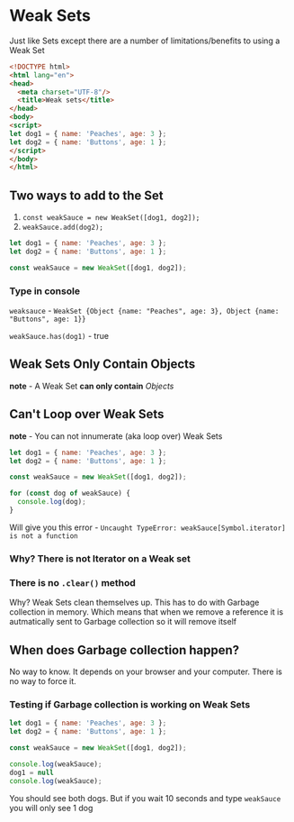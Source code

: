 # Weak Sets
Just like Sets except there are a number of limitations/benefits to using a Weak Set

```html
<!DOCTYPE html>
<html lang="en">
<head>
  <meta charset="UTF-8"/>
  <title>Weak sets</title>
</head>
<body>
<script>
let dog1 = { name: 'Peaches', age: 3 };
let dog2 = { name: 'Buttons', age: 1 };
</script>
</body>
</html>
```

## Two ways to add to the Set
1. `const weakSauce = new WeakSet([dog1, dog2]);`
2. `weakSauce.add(dog2);`

```js
let dog1 = { name: 'Peaches', age: 3 };
let dog2 = { name: 'Buttons', age: 1 };

const weakSauce = new WeakSet([dog1, dog2]);
```

### Type in console
`weaksauce` - `WeakSet {Object {name: "Peaches", age: 3}, Object {name: "Buttons", age: 1}}`

`weakSauce.has(dog1)` - true

## Weak Sets Only Contain Objects
**note** - A Weak Set **can only contain** _Objects_

## Can't Loop over Weak Sets
**note** - You can not innumerate (aka loop over) Weak Sets

```js
let dog1 = { name: 'Peaches', age: 3 };
let dog2 = { name: 'Buttons', age: 1 };

const weakSauce = new WeakSet([dog1, dog2]);

for (const dog of weakSauce) {
  console.log(dog);
}
```

Will give you this error - `Uncaught TypeError: weakSauce[Symbol.iterator] is not a function`

### Why? There is not Iterator on a Weak set

### There is no `.clear()` method
Why? Weak Sets clean themselves up. This has to do with Garbage collection in memory. Which means that when we remove a reference it is autmatically sent to Garbage collection so it will remove itself

## When does Garbage collection happen?
No way to know. It depends on your browser and your computer. There is no way to force it.

### Testing if Garbage collection is working on Weak Sets

```js
let dog1 = { name: 'Peaches', age: 3 };
let dog2 = { name: 'Buttons', age: 1 };

const weakSauce = new WeakSet([dog1, dog2]);

console.log(weakSauce);
dog1 = null
console.log(weakSauce);
```

You should see both dogs. But if you wait 10 seconds and type `weakSauce` you will only see 1 dog


